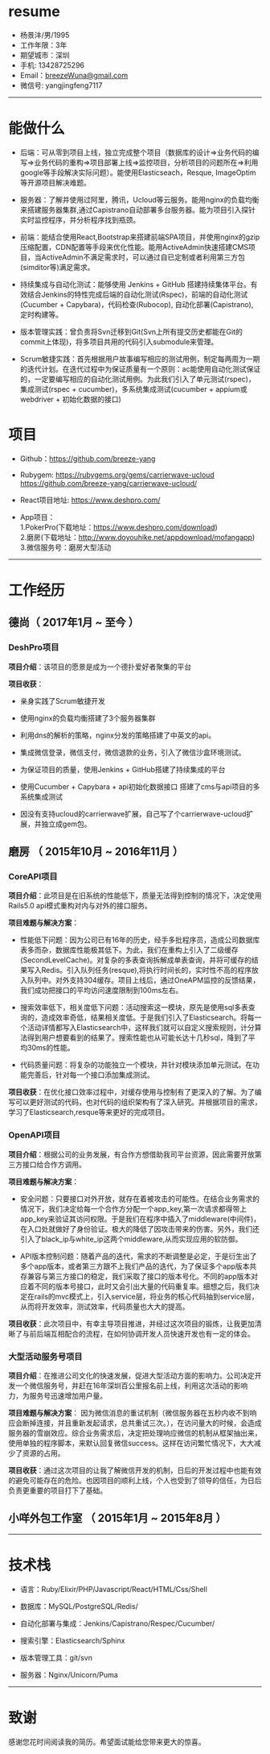# resume

 - 杨景沣/男/1995 
 - 工作年限：3年
 - 期望城市：深圳
 - 手机: 13428725296
 - Email：breezeWuna@gmail.com
 - 微信号: yangjingfeng7117
 	
---

# 能做什么
- 后端：可从零到项目上线，独立完成整个项目（数据库的设计=>业务代码的编写=>业务代码的重构=>项目部署上线=>监控项目，分析项目的问题所在=>利用google等手段解决实际问题）。能使用Elasticseach，Resque, ImageOptim等开源项目解决难题。

- 服务器：了解并使用过阿里，腾讯，Ucloud等云服务。能用nginx的负载均衡来搭建服务器集群,通过Capistrano自动部署多台服务器。能为项目引入探针实时监控程序，并分析程序找到瓶颈。

- 前端：能结合使用React,Bootstrap来搭建前端SPA项目，并使用nginx的gzip压缩配置，CDN配置等手段来优化性能。能用ActiveAdmin快速搭建CMS项目，当ActiveAdmin不满足需求时，可以通过自已定制或者利用第三方包(simditor等)满足需求。

- 持续集成与自动化测试：能够使用 Jenkins + GitHub 搭建持续集体平台。有效结合Jenkins的特性完成后端的自动化测试(Rspec)，前端的自动化测试(Cucumber + Capybara)，代码检查(Rubocop), 自动化部署(Capistrano), 定时构建等。

- 版本管理实践：曾负责将Svn迁移到Git(Svn上所有提交历史都能在Git的commit上体现)，将多项目共用的代码引入submodule来管理。

- Scrum敏捷实践：首先根据用户故事编写相应的测试用例，制定每两周为一期的迭代计划。在迭代过程中为保证质量有一个原则：ac能使用自动化测试保证的，一定要编写相应的自动化测试用例。为此我们引入了单元测试(rspec)，集成测试(rspec + cucumber)，多系统集成测试(cucumber + appium或webdriver + 初始化数据的接口)

# 项目
- Github：https://github.com/breeze-yang

- Rubygem: https://rubygems.org/gems/carrierwave-ucloud <br>
 https://github.com/breeze-yang/carrierwave-ucloud/

- React项目地址: https://www.deshpro.com/

- App项目：<br>
1.PokerPro(下载地址：https://www.deshpro.com/download)<br>
2.磨房(下载地址：http://www.doyouhike.net/appdownload/mofangapp)<br>
3.微信服务号：磨房大型活动
---
# 工作经历

## 德尚（ 2017年1月 ~ 至今 ）
### DeshPro项目
**项目介绍**：该项目的愿景是成为一个德扑爱好者聚集的平台

**项目收获**：

- 亲身实践了Scrum敏捷开发 

- 使用nginx的负载均衡搭建了3个服务器集群

- 利用dns的解析的策略，nginx分发的策略搭建了中英文的api。

- 集成微信登录，微信支付，微信退款的业务，引入了微信沙盒环境测试。

- 为保证项目的质量，使用Jenkins + GitHub搭建了持续集成的平台

- 使用Cucumber + Capybara + api初始化数据接口 搭建了cms与api项目的多系统集成测试

- 因没有支持ucloud的carrierwave扩展，自己写了个carrierwave-ucloud扩展，并独立成gem包。



## 磨房 （ 2015年10月 ~ 2016年11月 ）

### CoreAPI项目 
**项目介绍**：此项目是在旧系统的性能低下，质量无法得到控制的情况下，决定使用Rails5.0 api模式重构对内与对外的接口服务。

**项目难题与解决方案**：

- 性能低下问题：因为公司已有16年的历史，经手多批程序员，造成公司数据库表多而杂，数据库性能极其低下。为此，我们在重构上引入了二级缓存(SecondLevelCache)。对复杂的多表查询拆解成单表查询，并将可缓存的结果写入Redis。引入队列任务(resque),将执行时间长的，实时性不高的程序放入队列中。对外支持304缓存。项目上线后，通过OneAPM监控的反馈结果，我们成功把接口的平均访问速度限制到100ms左右。

- 搜索效率低下，相关度低下问题：活动搜索这一模块，原先是使用sql多表查询的，造成效率奇低，结果相关度低。于是我们引入了Elasticsearch。将每一个活动详情都写入Elasticsearch中，这样我们就可以自定义搜索规则，计分算法得到用户想要看到的结果了。搜索性能也从可能长达十几秒sql，降到了平均30ms的性能。

- 代码质量问题：将复杂的功能独立一个模块，并针对模块添加单元测试。在功能完善后，针对每一个接口添加集成测试。

**项目收获**：在优化接口效率过程中，对缓存使用与控制有了更深入的了解。为了编写可以更好测试的代码，也对代码的组织架构有了深入研究。并根据项目的需求，学习了Elasticsearch,resque等来更好的完成项目。

### OpenAPI项目
**项目介绍**：根据公司的业务发展，有合作方想借助我司平台资源，因此需要开放第三方接口给合作方调用。

**项目难题与解决方案**：

- 安全问题：只要接口对外开放，就存在着被攻击的可能性。在结合业务需求的情况下，我们决定给每一个合作方分配一个app\_key,第一次请求都得带上app\_key来验证其访问权限。于是我们在程序中插入了middleware(中间件)，在入口处就做好了身份验证。极大的降低了因攻击带来的伤害。另外，我们还引入了black\_ip与white\_ip这两个middleware,从而实现应用的软防御。

- API版本控制问题：随着产品的迭代，需求的不断调整是必定，于是衍生出了多个app版本，或者第三方跟不上我们产品的迭代，为了保证多个app版本共存兼容与第三方接口的稳定，我们采取了接口的版本号化。不同的app版本对应着不同的版本号接口，此时又会引出大量的代码重复率。细想之后，我们决定在rails的mvc模式上，引入service层，将业务的核心代码抽到service层，从而将开发效率，测试效率，代码质量也大大的提高。

**项目收获**：此次项目中，有幸主导项目推进，并经过这次项目的锻炼，让我更加清晰了与前后端互相配合的流程，在如何协调开发人员快速开发也有一定的体会。

### 大型活动服务号项目

**项目介绍**：在推进公司文化的快速发展，促进大型活动方面的影响力。公司决定开发一个微信服务号，并赶在16年深圳百公里报名前上线，利用这次活动的影响力，为服务号迅速增加用户量。
 
 **项目难题与解决方案**：
 因为微信消息的重试机制（微信服务器在五秒内收不到响应会断掉连接，并且重新发起请求，总共重试三次。），在访问量大的时候，会造成服务器的雪崩效应。综合业务需求后，决定把处理响应微信的机制从框架抽出来，使用单独的程序脚本，来默认回复微信success。这样在访问繁忙情况下，大大减少了资源的占用。
 
**项目收获**：通过这次项目的让我了解微信开发的机制，日后的开发过程中也能有效的避免可能存在的危险。也因项目的顺利上线，个人也受到了领导的信任，为日后负责更重要的项目打下了基础。
 
## 小咩外包工作室 （ 2015年1月 ~ 2015年8月 ）

---
# 技术栈

- 语言：Ruby/Elixir/PHP/Javascript/React/HTML/Css/Shell

- 数据库：MySQL/PostgreSQL/Redis/ 

- 自动化部署与集成：Jenkins/Capistrano/Respec/Cucumber/ 

- 搜索引擎：Elasticsearch/Sphinx

- 版本管理工具：git/svn 

- 服务器：Nginx/Unicorn/Puma

---

# 致谢
感谢您花时间阅读我的简历。希望面试能给您带来更大的惊喜。

